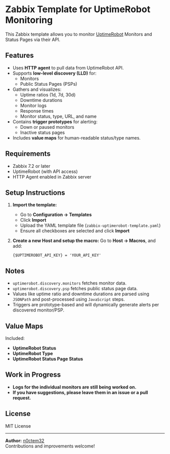 # Zabbix Template for UptimeRobot Monitoring

This Zabbix template allows you to monitor [UptimeRobot](https://uptimerobot.com/) Monitors and Status Pages via their API.

## Features

- Uses **HTTP agent** to pull data from UptimeRobot API.
- Supports **low-level discovery (LLD)** for:
  - Monitors
  - Public Status Pages (PSPs)
- Gathers and visualizes:
  - Uptime ratios (1d, 7d, 30d)
  - Downtime durations
  - Monitor logs
  - Response times
  - Monitor status, type, URL, and name
- Contains **trigger prototypes** for alerting:
  - Down or paused monitors
  - Inactive status pages
- Includes **value maps** for human-readable status/type names.

## Requirements

- Zabbix 7.2 or later
- UptimeRobot (with API access)
- HTTP Agent enabled in Zabbix server

## Setup Instructions

1. **Import the template:**
   - Go to **Configuration → Templates**
   - Click **Import**
   - Upload the YAML template file (`zabbix-uptimerobot-template.yaml`)
   - Ensure all checkboxes are selected and click **Import**

2. **Create a new Host and setup the macro:**
   Go to **Host → Macros**, and add:

   ```
   {$UPTIMEROBOT_API_KEY} = 'YOUR_API_KEY'
   ```

## Notes

- `uptimerobot.discovery.monitors` fetches monitor data.
- `uptimerobot.discovery.psp` fetches public status page data.
- Values like uptime ratio and downtime durations are parsed using `JSONPath` and post-processed using `JavaScript` steps.
- Triggers are prototype-based and will dynamically generate alerts per discovered monitor/PSP.

## Value Maps

Included:

- **UptimeRobot Status**
- **UptimeRobot Type**
- **UptimeRobot Status Page Status**

## Work in Progress

- **Logs for the individual monitors are still being worked on.**
- **If you have suggestions, please leave them in an issue or a pull request.**

## License

MIT License

---

**Author:** [n0ctem32](https://github.com/n0ctem32)  
Contributions and improvements welcome!
